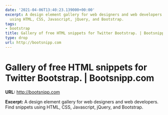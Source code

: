 ```yaml
---
date: '2021-04-06T13:40:23.139000+00:00'
excerpt: A design element gallery for web designers and web developers. Find snippets
  using HTML, CSS, Javascript, jQuery, and Bootstrap.
tags:
- bootstrap
title: Gallery of free HTML snippets for Twitter Bootstrap. | Bootsnipp.com
type: drop
url: http://bootsnipp.com
---
```


# Gallery of free HTML snippets for Twitter Bootstrap. | Bootsnipp.com

**URL:** http://bootsnipp.com

**Excerpt:** A design element gallery for web designers and web developers. Find snippets using HTML, CSS, Javascript, jQuery, and Bootstrap.
